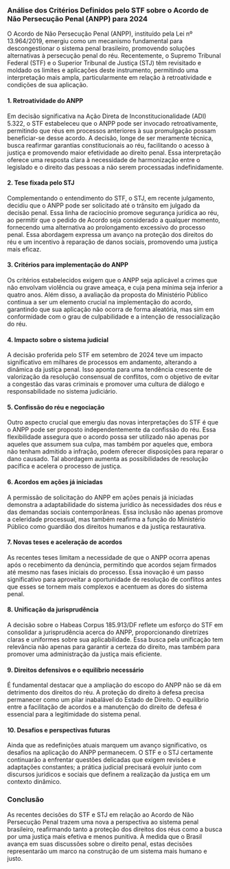 ### Análise dos Critérios Definidos pelo STF sobre o Acordo de Não Persecução Penal (ANPP) para 2024

O Acordo de Não Persecução Penal (ANPP), instituído pela Lei nº 13.964/2019, emergiu como um mecanismo fundamental para descongestionar o sistema penal brasileiro, promovendo soluções alternativas à persecução penal do réu. Recentemente, o Supremo Tribunal Federal (STF) e o Superior Tribunal de Justiça (STJ) têm revisitado e moldado os limites e aplicações deste instrumento, permitindo uma interpretação mais ampla, particularmente em relação à retroatividade e condições de sua aplicação.

#### 1. **Retroatividade do ANPP**

Em decisão significativa na Ação Direta de Inconstitucionalidade (ADI) 5.322, o STF estabeleceu que o ANPP pode ser invocado retroativamente, permitindo que réus em processos anteriores à sua promulgação possam beneficiar-se desse acordo. A decisão, longe de ser meramente técnica, busca reafirmar garantias constitucionais ao réu, facilitando o acesso à justiça e promovendo maior efetividade ao direito penal. Essa interpretação oferece uma resposta clara à necessidade de harmonização entre o legislado e o direito das pessoas a não serem processadas indefinidamente.

#### 2. **Tese fixada pelo STJ**

Complementando o entendimento do STF, o STJ, em recente julgamento, decidiu que o ANPP pode ser solicitado até o trânsito em julgado da decisão penal. Essa linha de raciocínio promove segurança jurídica ao réu, ao permitir que o pedido de Acordo seja considerado a qualquer momento, fornecendo uma alternativa ao prolongamento excessivo do processo penal. Essa abordagem expressa um avanço na proteção dos direitos do réu e um incentivo à reparação de danos sociais, promovendo uma justiça mais eficaz.

#### 3. **Critérios para implementação do ANPP**

Os critérios estabelecidos exigem que o ANPP seja aplicável a crimes que não envolvam violência ou grave ameaça, e cuja pena mínima seja inferior a quatro anos. Além disso, a avaliação da proposta do Ministério Público continua a ser um elemento crucial na implementação do acordo, garantindo que sua aplicação não ocorra de forma aleatória, mas sim em conformidade com o grau de culpabilidade e a intenção de ressocialização do réu.

#### 4. **Impacto sobre o sistema judicial**

A decisão proferida pelo STF em setembro de 2024 teve um impacto significativo em milhares de processos em andamento, alterando a dinâmica da justiça penal. Isso aponta para uma tendência crescente de valorização da resolução consensual de conflitos, com o objetivo de evitar a congestão das varas criminais e promover uma cultura de diálogo e responsabilidade no sistema judiciário.

#### 5. **Confissão do réu e negociação**

Outro aspecto crucial que emergiu das novas interpretações do STF é que o ANPP pode ser proposto independentemente da confissão do réu. Essa flexibilidade assegura que o acordo possa ser utilizado não apenas por aqueles que assumem sua culpa, mas também por aqueles que, embora não tenham admitido a infração, podem oferecer disposições para reparar o dano causado. Tal abordagem aumenta as possibilidades de resolução pacífica e acelera o processo de justiça.

#### 6. **Acordos em ações já iniciadas**

A permissão de solicitação do ANPP em ações penais já iniciadas demonstra a adaptabilidade do sistema jurídico às necessidades dos réus e das demandas sociais contemporâneas. Essa inclusão não apenas promove a celeridade processual, mas também reafirma a função do Ministério Público como guardião dos direitos humanos e da justiça restaurativa.

#### 7. **Novas teses e aceleração de acordos**

As recentes teses limitam a necessidade de que o ANPP ocorra apenas após o recebimento da denúncia, permitindo que acordos sejam firmados até mesmo nas fases iniciais do processo. Essa inovação é um passo significativo para aproveitar a oportunidade de resolução de conflitos antes que esses se tornem mais complexos e acentuem as dores do sistema penal.

#### 8. **Unificação da jurisprudência**

A decisão sobre o Habeas Corpus 185.913/DF reflete um esforço do STF em consolidar a jurisprudência acerca do ANPP, proporcionando diretrizes claras e uniformes sobre sua aplicabilidade. Essa busca pela unificação tem relevância não apenas para garantir a certeza do direito, mas também para promover uma administração da justiça mais eficiente.

#### 9. **Direitos defensivos e o equilíbrio necessário**

É fundamental destacar que a ampliação do escopo do ANPP não se dá em detrimento dos direitos do réu. A proteção do direito à defesa precisa permanecer como um pilar inabalável do Estado de Direito. O equilíbrio entre a facilitação de acordos e a manutenção do direito de defesa é essencial para a legitimidade do sistema penal.

#### 10. **Desafios e perspectivas futuras**

Ainda que as redefinições atuais marquem um avanço significativo, os desafios na aplicação do ANPP permanecem. O STF e o STJ certamente continuarão a enfrentar questões delicadas que exigem revisões e adaptações constantes; a prática judicial precisará evoluir junto com discursos jurídicos e sociais que definem a realização da justiça em um contexto dinâmico.

### Conclusão

As recentes decisões do STF e STJ em relação ao Acordo de Não Persecução Penal trazem uma nova a perspectiva ao sistema penal brasileiro, reafirmando tanto a proteção dos direitos dos réus como a busca por uma justiça mais efetiva e menos punitiva. À medida que o Brasil avança em suas discussões sobre o direito penal, estas decisões representarão um marco na construção de um sistema mais humano e justo.